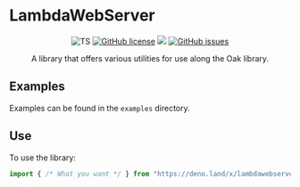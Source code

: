 # LambdaWebServer

<p align="center">
	<img src="https://img.shields.io/badge/language-TS-9B599A.svg?style=flat-square" alt="TS" />
	<a href="https://raw.githubusercontent.com/LambdAurora/lambdawebserver/main/LICENSE"><img src="https://img.shields.io/badge/license-LGPLv3-blue.svg?style=flat-square" alt="GitHub license" /></a>
	<img src="https://shields.io/github/v/tag/LambdAurora/lambdawebserver?sort=semver&style=flat-square" />
	<a href="https://github.com/LambdAurora/lambdawebserver/issues/"><img src="https://img.shields.io/github/issues/LambdAurora/lambdawebserver.svg?style=flat-square" alt="GitHub issues" /></a>
</p>

<p align="center">
	A library that offers various utilities for use along the Oak library.
</p>

## Examples

Examples can be found in the `examples` directory.

## Use

To use the library:

```ts
import { /* What you want */ } from "https://deno.land/x/lambdawebserver@v<version>/mod.ts";
```

